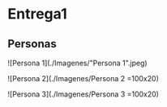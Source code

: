 # Entrega1

## Personas 

![Persona 1](./Imagenes/"Persona 1".jpeg)


![Persona 2](./Imagenes/Persona 2 =100x20)


![Persona 3](./Imagenes/Persona 3 =100x20)


